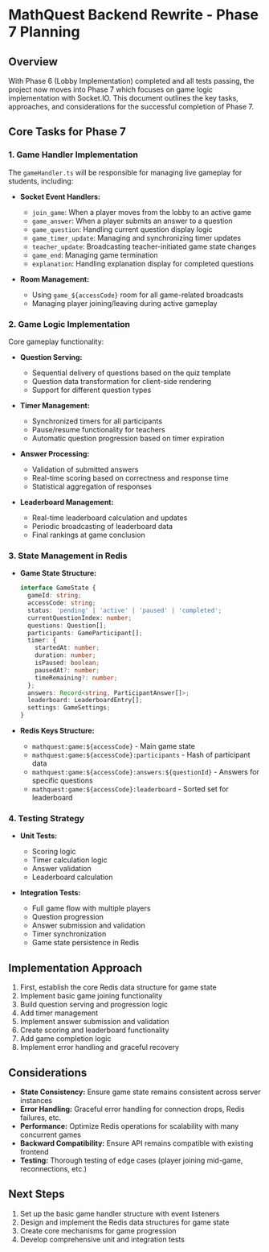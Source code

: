# MathQuest Backend Rewrite - Phase 7 Planning

## Overview

With Phase 6 (Lobby Implementation) completed and all tests passing, the project now moves into Phase 7 which focuses on game logic implementation with Socket.IO. This document outlines the key tasks, approaches, and considerations for the successful completion of Phase 7.

## Core Tasks for Phase 7

### 1. Game Handler Implementation

The `gameHandler.ts` will be responsible for managing live gameplay for students, including:

- **Socket Event Handlers:**
  - `join_game`: When a player moves from the lobby to an active game
  - `game_answer`: When a player submits an answer to a question
  - `game_question`: Handling current question display logic
  - `game_timer_update`: Managing and synchronizing timer updates
  - `teacher_update`: Broadcasting teacher-initiated game state changes
  - `game_end`: Managing game termination
  - `explanation`: Handling explanation display for completed questions

- **Room Management:**
  - Using `game_${accessCode}` room for all game-related broadcasts
  - Managing player joining/leaving during active gameplay

### 2. Game Logic Implementation

Core gameplay functionality:

- **Question Serving:**
  - Sequential delivery of questions based on the quiz template
  - Question data transformation for client-side rendering
  - Support for different question types

- **Timer Management:**
  - Synchronized timers for all participants
  - Pause/resume functionality for teachers
  - Automatic question progression based on timer expiration

- **Answer Processing:**
  - Validation of submitted answers
  - Real-time scoring based on correctness and response time
  - Statistical aggregation of responses

- **Leaderboard Management:**
  - Real-time leaderboard calculation and updates
  - Periodic broadcasting of leaderboard data
  - Final rankings at game conclusion

### 3. State Management in Redis

- **Game State Structure:**
  ```typescript
  interface GameState {
    gameId: string;
    accessCode: string;
    status: 'pending' | 'active' | 'paused' | 'completed';
    currentQuestionIndex: number;
    questions: Question[];
    participants: GameParticipant[];
    timer: {
      startedAt: number;
      duration: number;
      isPaused: boolean;
      pausedAt?: number;
      timeRemaining?: number;
    };
    answers: Record<string, ParticipantAnswer[]>;
    leaderboard: LeaderboardEntry[];
    settings: GameSettings;
  }
  ```

- **Redis Keys Structure:**
  - `mathquest:game:${accessCode}` - Main game state
  - `mathquest:game:${accessCode}:participants` - Hash of participant data
  - `mathquest:game:${accessCode}:answers:${questionId}` - Answers for specific questions
  - `mathquest:game:${accessCode}:leaderboard` - Sorted set for leaderboard

### 4. Testing Strategy

- **Unit Tests:**
  - Scoring logic
  - Timer calculation logic
  - Answer validation
  - Leaderboard calculation

- **Integration Tests:**
  - Full game flow with multiple players
  - Question progression
  - Answer submission and validation
  - Timer synchronization
  - Game state persistence in Redis

## Implementation Approach

1. First, establish the core Redis data structure for game state
2. Implement basic game joining functionality
3. Build question serving and progression logic
4. Add timer management
5. Implement answer submission and validation
6. Create scoring and leaderboard functionality
7. Add game completion logic
8. Implement error handling and graceful recovery

## Considerations

- **State Consistency:** Ensure game state remains consistent across server instances
- **Error Handling:** Graceful error handling for connection drops, Redis failures, etc.
- **Performance:** Optimize Redis operations for scalability with many concurrent games
- **Backward Compatibility:** Ensure API remains compatible with existing frontend
- **Testing:** Thorough testing of edge cases (player joining mid-game, reconnections, etc.)

## Next Steps

1. Set up the basic game handler structure with event listeners
2. Design and implement the Redis data structures for game state
3. Create core mechanisms for game progression
4. Develop comprehensive unit and integration tests
